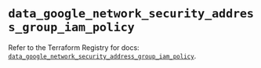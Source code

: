 # `data_google_network_security_address_group_iam_policy`

Refer to the Terraform Registry for docs: [`data_google_network_security_address_group_iam_policy`](https://registry.terraform.io/providers/hashicorp/google/5.18.0/docs/data-sources/network_security_address_group_iam_policy).
